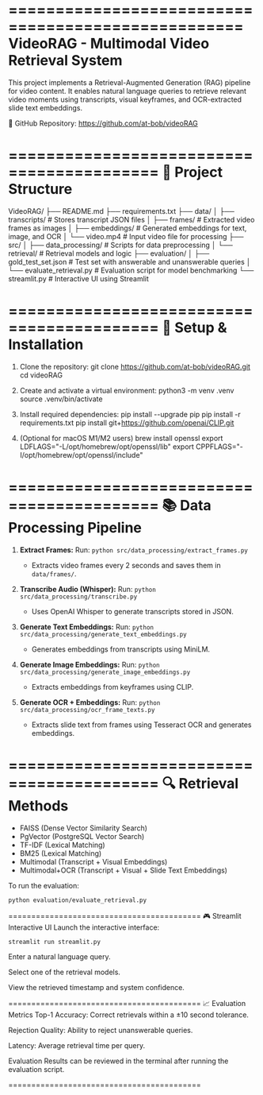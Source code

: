 ===================================================
                VideoRAG - Multimodal Video Retrieval System
===================================================

This project implements a Retrieval-Augmented Generation (RAG) pipeline for video content. 
It enables natural language queries to retrieve relevant video moments using 
transcripts, visual keyframes, and OCR-extracted slide text embeddings.

📌 GitHub Repository: https://github.com/at-bob/videoRAG


==========================================
📁 Project Structure
==========================================

VideoRAG/
├── README.md
├── requirements.txt
├── data/
│   ├── transcripts/       # Stores transcript JSON files
│   ├── frames/            # Extracted video frames as images
│   ├── embeddings/        # Generated embeddings for text, image, and OCR
│   └── video.mp4          # Input video file for processing
├── src/
│   ├── data_processing/   # Scripts for data preprocessing
│   └── retrieval/         # Retrieval models and logic
├── evaluation/
│   ├── gold_test_set.json # Test set with answerable and unanswerable queries
│   └── evaluate_retrieval.py # Evaluation script for model benchmarking
└── streamlit.py           # Interactive UI using Streamlit


==========================================
🚀 Setup & Installation
==========================================

1. Clone the repository:
   git clone https://github.com/at-bob/videoRAG.git
   cd videoRAG

2. Create and activate a virtual environment:
   python3 -m venv .venv
   source .venv/bin/activate

3. Install required dependencies:
   pip install --upgrade pip
   pip install -r requirements.txt
   pip install git+https://github.com/openai/CLIP.git

4. (Optional for macOS M1/M2 users)
   brew install openssl
   export LDFLAGS="-L/opt/homebrew/opt/openssl/lib"
   export CPPFLAGS="-I/opt/homebrew/opt/openssl/include"


==========================================
📚 Data Processing Pipeline
==========================================

1. **Extract Frames:**
   Run: `python src/data_processing/extract_frames.py`
   - Extracts video frames every 2 seconds and saves them in `data/frames/`.

2. **Transcribe Audio (Whisper):**
   Run: `python src/data_processing/transcribe.py`
   - Uses OpenAI Whisper to generate transcripts stored in JSON.

3. **Generate Text Embeddings:**
   Run: `python src/data_processing/generate_text_embeddings.py`
   - Generates embeddings from transcripts using MiniLM.

4. **Generate Image Embeddings:**
   Run: `python src/data_processing/generate_image_embeddings.py`
   - Extracts embeddings from keyframes using CLIP.

5. **Generate OCR + Embeddings:**
   Run: `python src/data_processing/ocr_frame_texts.py`
   - Extracts slide text from frames using Tesseract OCR and generates embeddings.

==========================================
🔍 Retrieval Methods
==========================================

- FAISS (Dense Vector Similarity Search)
- PgVector (PostgreSQL Vector Search)
- TF-IDF (Lexical Matching)
- BM25 (Lexical Matching)
- Multimodal (Transcript + Visual Embeddings)
- Multimodal+OCR (Transcript + Visual + Slide Text Embeddings)

To run the evaluation:
```bash
python evaluation/evaluate_retrieval.py
```
==========================================
🎮 Streamlit Interactive UI
Launch the interactive interface:

```bash
streamlit run streamlit.py
```
Enter a natural language query.

Select one of the retrieval models.

View the retrieved timestamp and system confidence.

==========================================
📈 Evaluation Metrics
Top-1 Accuracy: Correct retrievals within a ±10 second tolerance.

Rejection Quality: Ability to reject unanswerable queries.

Latency: Average retrieval time per query.

Evaluation Results can be reviewed in the terminal after running the evaluation script.

==========================================